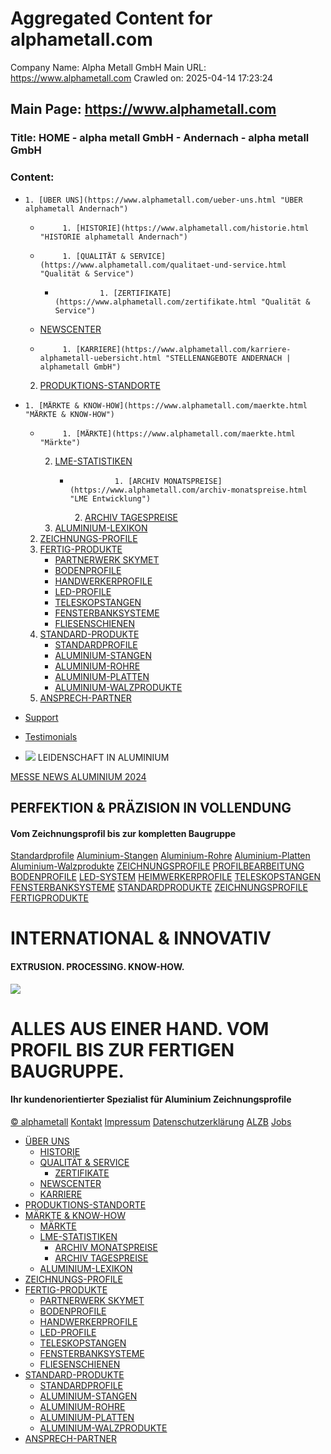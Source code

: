 # Aggregated Content for alphametall.com

Company Name: Alpha Metall GmbH
Main URL: https://www.alphametall.com
Crawled on: 2025-04-14 17:23:24

## Main Page: https://www.alphametall.com

### Title: HOME - alpha metall GmbH - Andernach - alpha metall GmbH

### Content:
  *     1. [ÜBER UNS](https://www.alphametall.com/ueber-uns.html "ÜBER alphametall Andernach")
       *          1. [HISTORIE](https://www.alphametall.com/historie.html "HISTORIE alphametall Andernach")
       *          1. [QUALITÄT & SERVICE](https://www.alphametall.com/qualitaet-und-service.html "Qualität & Service")
            *               1. [ZERTIFIKATE](https://www.alphametall.com/zertifikate.html "Qualität & Service")
       * [NEWSCENTER](https://www.alphametall.com/newscenter-alphametall.html "Newscenter")
       *          1. [KARRIERE](https://www.alphametall.com/karriere-alphametall-uebersicht.html "STELLENANGEBOTE ANDERNACH | alphametall GmbH")
    2. [PRODUKTIONS-STANDORTE](https://www.alphametall.com/produktions-standorte.html "PRODUKTIONS-STANDORTE")
  *     1. [MÄRKTE & KNOW-HOW](https://www.alphametall.com/maerkte.html "MÄRKTE & KNOW-HOW")
       *          1. [MÄRKTE](https://www.alphametall.com/maerkte.html "Märkte")
         2. [LME-STATISTIKEN](https://www.alphametall.com/lme-statistiken.html "LME-STATISTIKEN")
            *               1. [ARCHIV MONATSPREISE](https://www.alphametall.com/archiv-monatspreise.html "LME Entwicklung")
              2. [ARCHIV TAGESPREISE](https://www.alphametall.com/archiv-tagespreise.html "ARCHIV TAGESPREISE")
         3. [ALUMINIUM-LEXIKON](https://www.alphametall.com/aluminium-lexikon.html "ALUMINIUM-LEXIKON")
    2. [ZEICHNUNGS-PROFILE](https://www.alphametall.com/zeichnungs-profile.html "PERFEKTION & PRÄZISION IN VOLLENDUNG")
    3. [FERTIG-PRODUKTE](https://www.alphametall.com/fertigprodukte.html "Fertigprodukte")
       * [PARTNERWERK SKYMET](https://www.alphametall.com/partnerwerk-skymet.html "PARTNERWERK SKYMET")
       * [BODENPROFILE](https://www.alphametall.com/fertigprodukte.html#bodenprofile "BODENPROFILE")
       * [HANDWERKERPROFILE](https://www.alphametall.com/fertigprodukte.html#handwerkerprofile "HANDWERKERPROFILE")
       * [LED-PROFILE](https://www.alphametall.com/fertigprodukte.html#led-profile "LED-PROFILE")
       * [TELESKOPSTANGEN](https://www.alphametall.com/fertigprodukte.html#teleskopstangen "TELESKOPSTANGEN")
       * [FENSTERBANKSYSTEME](https://www.alphametall.com/fertigprodukte.html#fensterbanksysteme "FENSTERBANKSYSTEME")
       * [FLIESENSCHIENEN](https://www.alphametall.com/fertigprodukte.html#fliesenschienen "FLIESENSCHIENEN")
    4. [STANDARD-PRODUKTE](https://www.alphametall.com/standard-produkte.html "Standard-Produkte")
       * [STANDARDPROFILE](https://www.alphametall.com/standard-produkte.html#standardprofile "Standardprofile")
       * [ALUMINIUM-STANGEN](https://www.alphametall.com/standard-produkte.html#aluminium-stangen "ALUMINIUM-STANGEN")
       * [ALUMINIUM-ROHRE](https://www.alphametall.com/standard-produkte.html#aluminium-rohre "ALUMINIUM-ROHRE")
       * [ALUMINIUM-PLATTEN](https://www.alphametall.com/standard-produkte.html#aluminium-platten "ALUMINIUM-PLATTEN")
       * [ALUMINIUM-WALZPRODUKTE](https://www.alphametall.com/standard-produkte.html#aluminium-walzprodukte "ALUMINIUM-WALZPRODUKTE")
    5. [ANSPRECH-PARTNER](https://www.alphametall.com/ansprech-partner.html "Ansprechpartner in den jeweiligen Abteilungen")


  * [Support](https://www.alphametall.com "Support")
  * [Testimonials](https://www.alphametall.com "Testimonials")


  * ![](https://www.alphametall.com/files/cto_layout/img/slider_light_klein.png)
LEIDENSCHAFT IN ALUMINIUM


[MESSE NEWS ALUMINIUM 2024](https://www.alphametall.com/newscenter-alphametall.html "MESSE NEWS ALUMINIUM 2024")
## PERFEKTION & PRÄZISION IN VOLLENDUNG
#### Vom Zeichnungsprofil bis zur kompletten Baugruppe
[Standardprofile](https://www.alphametall.com/standard-produkte.html#standardprofile "Standardprofile")
[Aluminium-Stangen](https://www.alphametall.com/standard-produkte.html#aluminium-stangen "Aluminium-Stangen")
[Aluminium-Rohre](https://www.alphametall.com/standard-produkte.html#aluminium-rohre "Aluminium-Rohre")
[Aluminium-Platten](https://www.alphametall.com/standard-produkte.html#aluminium-platten "Aluminium-Platten")
[Aluminium-Walzprodukte](https://www.alphametall.com/standard-produkte.html#aluminium-walzprodukte "Aluminium-Walzprodukte")
[ZEICHNUNGSPROFILE](https://www.alphametall.com/zeichnungs-profile.html "ZEICHNUNGSPROFILE")
[PROFILBEARBEITUNG](https://www.alphametall.com/zeichnungs-profile.html "PROFILBEARBEITUNG")
[BODENPROFILE](https://www.alphametall.com/fertigprodukte.html)
[LED-SYSTEM](https://www.alphametall.com/fertigprodukte.html)
[HEIMWERKERPROFILE](https://www.alphametall.com/fertigprodukte.html)
[TELESKOPSTANGEN](https://www.alphametall.com/fertigprodukte.html)
[FENSTERBANKSYSTEME](https://www.alphametall.com/fertigprodukte.html)
[STANDARDPRODUKTE](https://www.alphametall.com/standard-produkte.html "STANDARDPRODUKTE")
[ZEICHNUNGSPROFILE](https://www.alphametall.com/zeichnungs-profile.html "ZEICHNUNGSPROFILE")
[FERTIGPRODUKTE](https://www.alphametall.com/fertigprodukte.html "FERTIGPRODUKTE")
# INTERNATIONAL & INNOVATIV
#### EXTRUSION. PROCESSING. KNOW-HOW.
![](https://www.alphametall.com/files/cto_layout/img/homeseite/weltkarteneu_de.jpg)
# ALLES AUS EINER HAND. VOM PROFIL BIS ZUR FERTIGEN BAUGRUPPE.
#### Ihr kundenorientierter Spezialist für Aluminium Zeichnungsprofile
[](https://www.alphametall.com/home.html#contentwrapper)
[© alphametall](https://www.alphametall.com/home.html) [Kontakt](https://www.alphametall.com/kontakt.html) [Impressum](https://www.alphametall.com/impressum.html "Impressum") [Datenschutzerklärung](https://www.alphametall.com/datenschutzerklaerung.html "Datenschutzerklärung") [ALZB](https://www.alphametall.com/alzb.html "ALZB") [Jobs](https://www.alphametall.com/karriere-alphametall-uebersicht.html "Jobs")
  * [ÜBER UNS](https://www.alphametall.com/ueber-uns.html "ÜBER alphametall Andernach")
    * [HISTORIE](https://www.alphametall.com/historie.html "HISTORIE alphametall Andernach")
    * [QUALITÄT & SERVICE](https://www.alphametall.com/qualitaet-und-service.html "Qualität & Service")
      * [ZERTIFIKATE](https://www.alphametall.com/zertifikate.html "Qualität & Service")
    * [NEWSCENTER](https://www.alphametall.com/newscenter-alphametall.html "Newscenter")
    * [KARRIERE](https://www.alphametall.com/karriere-alphametall-uebersicht.html "STELLENANGEBOTE ANDERNACH | alphametall GmbH")
  * [PRODUKTIONS-STANDORTE](https://www.alphametall.com/produktions-standorte.html "PRODUKTIONS-STANDORTE")
  * [MÄRKTE & KNOW-HOW](https://www.alphametall.com/maerkte.html "MÄRKTE & KNOW-HOW")
    * [MÄRKTE](https://www.alphametall.com/maerkte.html "Märkte")
    * [LME-STATISTIKEN](https://www.alphametall.com/lme-statistiken.html "LME-STATISTIKEN")
      * [ARCHIV MONATSPREISE](https://www.alphametall.com/archiv-monatspreise.html "LME Entwicklung")
      * [ARCHIV TAGESPREISE](https://www.alphametall.com/archiv-tagespreise.html "ARCHIV TAGESPREISE")
    * [ALUMINIUM-LEXIKON](https://www.alphametall.com/aluminium-lexikon.html "ALUMINIUM-LEXIKON")
  * [ZEICHNUNGS-PROFILE](https://www.alphametall.com/zeichnungs-profile.html "PERFEKTION & PRÄZISION IN VOLLENDUNG")
  * [FERTIG-PRODUKTE](https://www.alphametall.com/fertigprodukte.html "Fertigprodukte")
    * [PARTNERWERK SKYMET](https://www.alphametall.com/partnerwerk-skymet.html "PARTNERWERK SKYMET")
    * [BODENPROFILE](https://www.alphametall.com/fertigprodukte.html#bodenprofile "BODENPROFILE")
    * [HANDWERKERPROFILE](https://www.alphametall.com/fertigprodukte.html#handwerkerprofile "HANDWERKERPROFILE")
    * [LED-PROFILE](https://www.alphametall.com/fertigprodukte.html#led-profile "LED-PROFILE")
    * [TELESKOPSTANGEN](https://www.alphametall.com/fertigprodukte.html#teleskopstangen "TELESKOPSTANGEN")
    * [FENSTERBANKSYSTEME](https://www.alphametall.com/fertigprodukte.html#fensterbanksysteme "FENSTERBANKSYSTEME")
    * [FLIESENSCHIENEN](https://www.alphametall.com/fertigprodukte.html#fliesenschienen "FLIESENSCHIENEN")
  * [STANDARD-PRODUKTE](https://www.alphametall.com/standard-produkte.html "Standard-Produkte")
    * [STANDARDPROFILE](https://www.alphametall.com/standard-produkte.html#standardprofile "Standardprofile")
    * [ALUMINIUM-STANGEN](https://www.alphametall.com/standard-produkte.html#aluminium-stangen "ALUMINIUM-STANGEN")
    * [ALUMINIUM-ROHRE](https://www.alphametall.com/standard-produkte.html#aluminium-rohre "ALUMINIUM-ROHRE")
    * [ALUMINIUM-PLATTEN](https://www.alphametall.com/standard-produkte.html#aluminium-platten "ALUMINIUM-PLATTEN")
    * [ALUMINIUM-WALZPRODUKTE](https://www.alphametall.com/standard-produkte.html#aluminium-walzprodukte "ALUMINIUM-WALZPRODUKTE")
  * [ANSPRECH-PARTNER](https://www.alphametall.com/ansprech-partner.html "Ansprechpartner in den jeweiligen Abteilungen")

